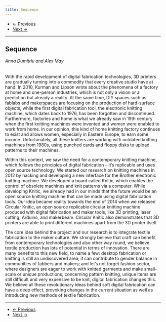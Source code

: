```yaml
---
title: Sequence
---
```


<nav aria-label="...">
  <ul class="pager">
    <li class="previous"><a href="24.html"><span aria-hidden="true">&larr;</span> Previous</a></li>
    <li class="next"><a href="26.html">Next <span aria-hidden="true">&rarr;</span></a></li>
  </ul>
</nav>

---

## Sequence
*Anna Dumitriu and Alex May*
<br />
<br />
<br />
With the rapid development of digital fabrication technologies, 3D printers are gradually turning into a commodity that every creative studio have at hand. In 2010, Kurman and Lipson wrote about the phenomena of a factory at home and one-person industries, which is not only a vision or a prediction but already a reality. At the same time, DIY spaces such as fablabs and makerspaces are focusing on the production of hard-surface objects, while the first digital fabrication tool, the electronic knitting machine, which dates back to 1976, has been forgotten and discontinued. Furthermore, factories and home is what we already saw in 19th century when the first knitting machines were invented and women were enabled to work from home. In our opinion, this kind of home knitting factory continues to exist and allows women, especially in Eastern Europe, to earn some income. Unfortunately, all these knitters are working with outdated knitting machines from 1980s, using punched cards and floppy disks to upload patterns to their machines.

Within this context, we saw the need for a contemporary knitting machine, which follows the principles of digital fabrication – it’s replicable and uses open source technology. We started our research on knitting machines in 2012 by hacking and developing a new interface for the Brother electronic knitting machine. We developed a board called Knitic, which enables the control of obsolete machines and knit patterns via a computer. While developing Knitic, we already had in our minds that the future would be an open source knitting machine that can be made using digital fabrication tools. Our idea became reality towards the end of 2014 when we released Circular Knitic, an open source replicable circular knitting machine produced with digital fabrication and maker tools, like 3D printing, laser cutting, Arduino, and makerbeam. Circular Knitic also demonstrates that 3D printers are able to print different machines apart from the 3D printer itself.

The core idea behind the project and our research is to integrate textile fabrication to the maker culture. We strongly believe that craft can benefit from contemporary technologies and also other way round, we believe textile production has lots of potential in terms of innovation. There are many benefits to this new field, to name a few: desktop fabrication or knitting is still an undiscovered area; it can contribute to gender balance in communities of fabbers and makers; and let’s not forget fashion sector, where designers are eager to work with knitted garments and make small-scale or unique productions; concerning pattern knitting, unique items are still difficult and very expensive to be knit, digital fabrication changes this. We believe all these revolutionary ideas behind soft digital fabrication can have a deep effect, provoking changes in the current situation as well as introducing new methods of textile fabrication.

---

<nav aria-label="...">
  <ul class="pager">
    <li class="previous"><a href="24.html"><span aria-hidden="true">&larr;</span> Previous</a></li>
    <li class="next"><a href="26.html">Next <span aria-hidden="true">&rarr;</span></a></li>
  </ul>
</nav>

